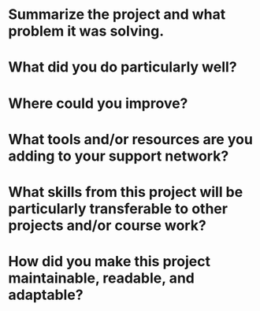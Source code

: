 # Summarize the project and what problem it was solving.
# What did you do particularly well?
# Where could you improve?
# What tools and/or resources are you adding to your support network?
# What skills from this project will be particularly transferable to other projects and/or course work?
# How did you make this project maintainable, readable, and adaptable?
